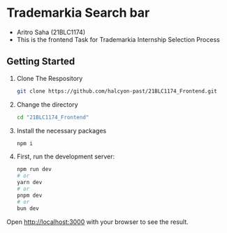 # Trademarkia Search bar

- Aritro Saha (21BLC1174)
- This is the frontend Task for Trademarkia Internship Selection Process

## Getting Started

1. Clone The Respository
    ```bash
    git clone https://github.com/halcyon-past/21BLC1174_Frontend.git
    ```
    
2. Change the directory
    ```bash
    cd "21BLC1174_Frontend"
    ```

3. Install the necessary packages
    ```bash
    npm i
    ```

4. First, run the development server:

    ```bash
    npm run dev
    # or
    yarn dev
    # or
    pnpm dev
    # or
    bun dev
    ```

Open [http://localhost:3000](http://localhost:3000) with your browser to see the result.
